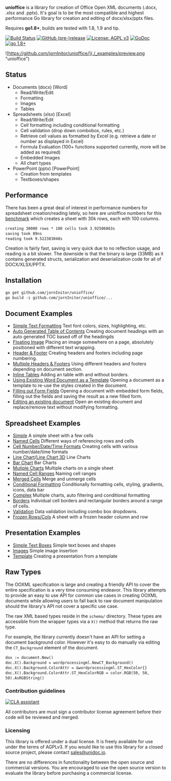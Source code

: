 **unioffice** is a library for creation of Office Open XML documents (.docx, .xlsx
and .pptx).  It's goal is to be the most compatible and highest performance Go
library for creation and editing of docx/xlsx/pptx files.

Requires **go1.8+**, builds are tested with 1.8, 1.9 and tip.

[![Build Status](https://travis-ci.org/unidoc/unioffice.svg?branch=master)](https://travis-ci.org/unidoc/unioffice)
[![GitHub (pre-)release](https://img.shields.io/github/release/unidoc/unioffice/all.svg)](https://github.com/jornInitor/unioffice/releases)
[![License: AGPL v3](https://img.shields.io/badge/License-Dual%20AGPL%20v3/Commercial-blue.svg)](https://www.gnu.org/licenses/agpl-3.0)
[![GoDoc](https://godoc.org/github.com/jornInitor/unioffice?status.svg)](https://godoc.org/github.com/jornInitor/unioffice)
[![go 1.8+](https://img.shields.io/badge/go-1.8%2B-blue.svg)](http://golang.org)

![https://github.com/jornInitor/unioffice/](./_examples/preview.png "unioffice")

## Status ##

- Documents (docx) [Word]
	- Read/Write/Edit
	- Formatting
	- Images
	- Tables
- Spreadsheets (xlsx) [Excel]
 	- Read/Write/Edit
 	- Cell formatting including conditional formatting
	- Cell validation (drop down combobox, rules, etc.)
    - Retrieve cell values as formatted by Excel (e.g. retrieve a date or number as displayed in Excel)
 	- Formula Evaluation (100+ functions supported currently, more will be added as required)
 	- Embedded Images
 	- All chart types
- PowerPoint (pptx) [PowerPoint]
	- Creation from templates
	- Textboxes/shapes


## Performance ##

There has been a great deal of interest in performance numbers for spreadsheet
creation/reading lately, so here are unioffice numbers for this
[benchmark](https://github.com/jornInitor/unioffice/tree/master/_examples/spreadsheet/lots-of-rows)
which creates a sheet with 30k rows, each with 100 columns.

    creating 30000 rows * 100 cells took 3.92506863s
    saving took 89ns
    reading took 9.522383048s

Creation is fairly fast, saving is very quick due to no reflection usage, and
reading is a bit slower. The downside is that the binary is large (33MB) as it
contains generated structs, serialization and deserialization code for all of
DOCX/XLSX/PPTX.

## Installation ##
    
    go get github.com/jornInitor/unioffice/
    go build -i github.com/jornInitor/unioffice/...

## Document Examples ##

- [Simple Text Formatting](https://github.com/jornInitor/unioffice/tree/master/_examples/document/simple) Text font colors, sizes, highlighting, etc.
- [Auto Generated Table of Contents](https://github.com/jornInitor/unioffice/tree/master/_examples/document/toc) Creating document headings with an auto generated TOC based off of the headingds
- [Floating Image](https://github.com/jornInitor/unioffice/tree/master/_examples/document/image) Placing an image somewhere on a page, absolutely positioned with different text wrapping.
- [Header & Footer](https://github.com/jornInitor/unioffice/tree/master/_examples/document/header-footer) Creating headers and footers including page numbering.
- [Multiple Headers & Footers](https://github.com/jornInitor/unioffice/tree/master/_examples/document/header-footer-multiple) Using different headers and footers depending on document section.
- [Inline Tables](https://github.com/jornInitor/unioffice/tree/master/_examples/document/tables) Adding an table with and without borders.
- [Using Existing Word Document as a Template](https://github.com/jornInitor/unioffice/tree/master/_examples/document/use-template) Opening a document as a template to re-use the styles created in the document.
- [Filling out Form Fields](https://github.com/jornInitor/unioffice/tree/master/_examples/document/fill-out-form) Opening a document with embedded form fields, filling out the fields and saving the result as  a new filled form.
- [Editing an existing document](https://github.com/jornInitor/unioffice/tree/master/_examples/document/edit-document) Open an existing document and replace/remove text without modifying formatting.

## Spreadsheet Examples ##
- [Simple](https://github.com/jornInitor/unioffice/tree/master/_examples/spreadsheet/simple) A simple sheet with a few cells
- [Named Cells](https://github.com/jornInitor/unioffice/tree/master/_examples/spreadsheet/named-cells) Different ways of referencing rows and cells
- [Cell Number/Date/Time Formats](https://github.com/jornInitor/unioffice/tree/master/_examples/spreadsheet/number-date-time-formats) Creating cells with various number/date/time formats
- [Line Chart](https://github.com/jornInitor/unioffice/tree/master/_examples/spreadsheet/line-chart)/[Line Chart 3D](https://github.com/jornInitor/unioffice/tree/master/_examples/spreadsheet/line-chart-3d) Line Charts
- [Bar Chart](https://github.com/jornInitor/unioffice/tree/master/_examples/spreadsheet/bar-chart) Bar Charts
- [Mutiple Charts](https://github.com/jornInitor/unioffice/tree/master/_examples/spreadsheet/multiple-charts) Multiple charts on a single sheet
- [Named Cell Ranges](https://github.com/jornInitor/unioffice/tree/master/_examples/spreadsheet/named-ranges) Naming cell ranges
- [Merged Cells](https://github.com/jornInitor/unioffice/tree/master/_examples/spreadsheet/merged) Merge and unmerge cells
- [Conditional Formatting](https://github.com/jornInitor/unioffice/tree/master/_examples/spreadsheet/conditional-formatting) Conditionally formatting cells, styling, gradients, icons, data bar
- [Complex](https://github.com/jornInitor/unioffice/tree/master/_examples/spreadsheet/complex) Multiple charts, auto filtering and conditional formatting
- [Borders](https://github.com/jornInitor/unioffice/tree/master/_examples/spreadsheet/borders) Individual cell borders and rectangular borders around a range of cells.
- [Validation](https://github.com/jornInitor/unioffice/tree/master/_examples/spreadsheet/validation) Data validation including combo box dropdowns.
- [Frozen Rows/Cols](https://github.com/jornInitor/unioffice/tree/master/_examples/spreadsheet/freeze-rows-cols) A sheet with a frozen header column and row

## Presentation Examples ##

- [Simple Text Boxes](https://github.com/jornInitor/unioffice/tree/master/_examples/presentation/simple) Simple text boxes and shapes
- [Images](https://github.com/jornInitor/unioffice/tree/master/_examples/presentation/image) Simple image insertion
- [Template](https://github.com/jornInitor/unioffice/tree/master/_examples/presentation/use-template/simple) Creating a presentation from a template

## Raw Types ##

The OOXML specification is large and creating a friendly API to cover the entire
specification is a very time consuming endeavor.  This library attempts to
provide an easy to use API for common use cases in creating OOXML documents
while allowing users to fall back to raw document manipulation should the
library's API not cover a specific use case.

The raw XML based types reside in the ```schema/``` directory. These types are
accessible from the wrapper types via a ```X()``` method that returns the raw
type. 

For example, the library currently doesn't have an API for setting a document
background color. However it's easy to do manually via editing the
```CT_Background``` element of the document.

    dox := document.New()
    doc.X().Background = wordprocessingml.NewCT_Background()
	doc.X().Background.ColorAttr = &wordprocessingml.ST_HexColor{}
	doc.X().Background.ColorAttr.ST_HexColorRGB = color.RGB(50, 50, 50).AsRGBString()

### Contribution guidelines ###

[![CLA assistant](https://cla-assistant.io/readme/badge/unidoc/unioffice)](https://cla-assistant.io/unidoc/unioffice)

All contributors are must sign a contributor license agreement before their code
will be reviewed and merged.


### Licensing ###

This library is offered under a dual license. It is freely available for use
under the terms of AGPLv3. If you would like to use this library for a closed
source project, please contact sales@unidoc.io.

There are no differences in functionality between the open source and commercial 
versions. You are encouraged to use the open source version to evaluate the library
before purchasing a commercial license.

